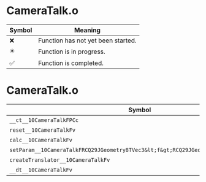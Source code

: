 # CameraTalk.o
| Symbol | Meaning 
| ------------- | ------------- 
| :x: | Function has not yet been started. 
| :eight_pointed_black_star: | Function is in progress. 
| :white_check_mark: | Function is completed. 


# CameraTalk.o
| Symbol | Decompiled? |
| ------------- | ------------- |
| `__ct__10CameraTalkFPCc` | :white_check_mark: |
| `reset__10CameraTalkFv` | :x: |
| `calc__10CameraTalkFv` | :x: |
| `setParam__10CameraTalkFRCQ29JGeometry8TVec3&lt;f&gt;RCQ29JGeometry8TVec3&lt;f&gt;ff` | :x: |
| `createTranslator__10CameraTalkFv` | :white_check_mark: |
| `__dt__10CameraTalkFv` | :white_check_mark: |
